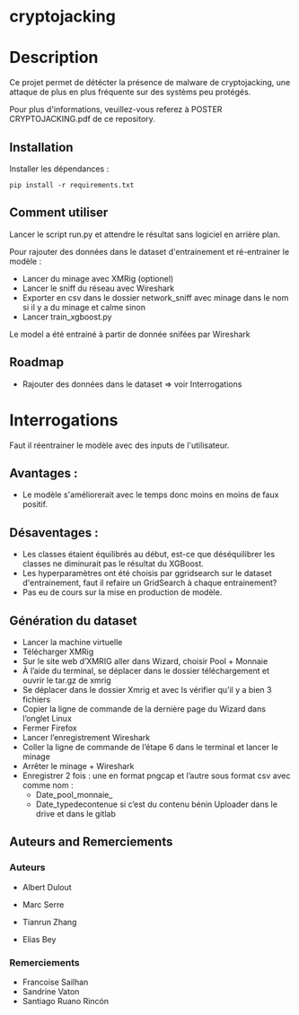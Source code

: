 # cryptojacking

# Description

Ce projet permet de détécter la présence de malware de cryptojacking, une attaque de plus en plus fréquente sur des systèms peu protégés.

Pour plus d'informations, veuillez-vous referez à POSTER CRYPTOJACKING.pdf de ce repository.


## Installation

Installer les dépendances :

```
pip install -r requirements.txt
```

## Comment utiliser
Lancer le script run.py et attendre le résultat sans logiciel en arrière plan.

Pour rajouter des données dans le dataset d'entrainement et ré-entrainer le modèle :
- Lancer du minage avec XMRig (optionel)
- Lancer le sniff du réseau avec Wireshark
- Exporter en csv dans le dossier network_sniff avec minage dans le nom si il y a du minage et calme sinon
- Lancer train_xgboost.py

Le model a été entrainé à partir de donnée snifées par Wireshark

## Roadmap

- Rajouter des données dans le dataset => voir Interrogations

# Interrogations

Faut il réentrainer le modèle avec des inputs de l'utilisateur.

## Avantages :
- Le modèle s'améliorerait avec le temps donc moins en moins de faux positif.

## Désaventages :
- Les classes étaient équilibrés au début, est-ce que déséquilibrer les classes ne diminurait pas le résultat du XGBoost.
- Les hyperparamètres ont été choisis par ggridsearch sur le dataset d'entrainement, faut il refaire un GridSearch à chaque entrainement?
- Pas eu de cours sur la mise en production de modèle.

## Génération du dataset

- Lancer la machine virtuelle
- Télécharger XMRig
- Sur le site web d’XMRIG aller dans Wizard, choisir Pool + Monnaie
- À l’aide du terminal, se déplacer dans le dossier téléchargement et ouvrir le tar.gz de xmrig
- Se déplacer dans le dossier Xmrig et avec ls vérifier qu’il y a bien 3 fichiers
- Copier la ligne de commande de la dernière page du Wizard dans l’onglet Linux
- Fermer Firefox
- Lancer l’enregistrement Wireshark
- Coller la ligne de commande de l’étape 6 dans le terminal et lancer le minage
- Arrêter le minage + Wireshark
- Enregistrer 2 fois : une en format pngcap et l’autre sous format csv avec comme nom :
    - Date_pool_monnaie_
    - Date_typedecontenue si c’est du contenu bénin
Uploader dans le drive et dans le gitlab

## Auteurs and Remerciements

### Auteurs
- Albert Dulout

- Marc Serre

- Tianrun Zhang

- Elias Bey

### Remerciements

- Francoise Sailhan
- Sandrine Vaton
- Santiago Ruano Rincón
